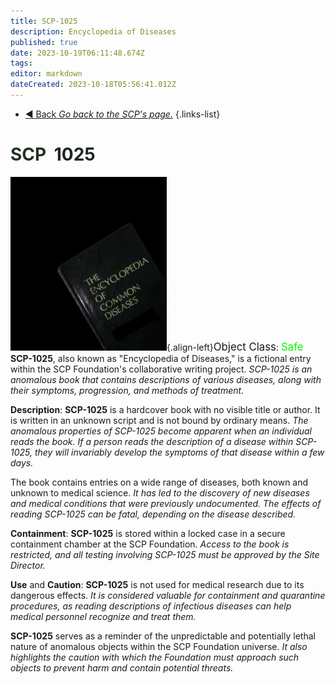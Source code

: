 ```yaml
---
title: SCP-1025
description: Encyclopedia of Diseases
published: true
date: 2023-10-19T06:11:48.674Z
tags: 
editor: markdown
dateCreated: 2023-10-18T05:56:41.012Z
---
```


- [:arrow_backward: Back *Go back to the SCP's page.*](/en/game/scps#scps)
{.links-list}
# <font color="#223322">SCP</font><font color="white">-</font><font color="#1c2622">1025</font>
![1025.webp](/images/roles/1025.webp){.align-left}<big>Object Class</big>: <font color="#04f504"><big>Safe</big></font>
**SCP-1025**, also known as "Encyclopedia of Diseases," is a fictional entry within the SCP Foundation's collaborative writing project. *SCP-1025 is an anomalous book that contains descriptions of various diseases, along with their symptoms, progression, and methods of treatment.*

**Description**:
**SCP-1025** is a hardcover book with no visible title or author. It is written in an unknown script and is not bound by ordinary means. *The anomalous properties of SCP-1025 become apparent when an individual reads the book. If a person reads the description of a disease within SCP-1025, they will invariably develop the symptoms of that disease within a few days.*

The book contains entries on a wide range of diseases, both known and unknown to medical science. *It has led to the discovery of new diseases and medical conditions that were previously undocumented. The effects of reading SCP-1025 can be fatal, depending on the disease described.*

**Containment**:
**SCP-1025** is stored within a locked case in a secure containment chamber at the SCP Foundation. *Access to the book is restricted, and all testing involving SCP-1025 must be approved by the Site Director.*

**Use** and **Caution**:
**SCP-1025** is not used for medical research due to its dangerous effects. *It is considered valuable for containment and quarantine procedures, as reading descriptions of infectious diseases can help medical personnel recognize and treat them.*

**SCP-1025** serves as a reminder of the unpredictable and potentially lethal nature of anomalous objects within the SCP Foundation universe. *It also highlights the caution with which the Foundation must approach such objects to prevent harm and contain potential threats.*




